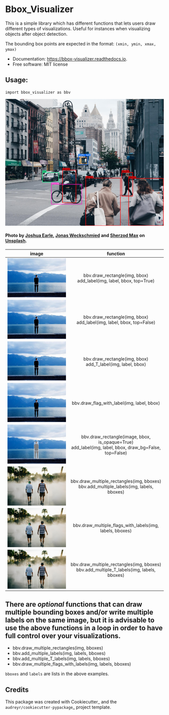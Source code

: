 # Bbox_Visualizer

This is a simple library which has different functions that lets users draw different types of visualizations. Useful for instances when visualizing objects after object detection.

The bounding box points are expected in the format: `(xmin, ymin, xmax, ymax)`

* Documentation: https://bbox-visualizer.readthedocs.io.
* Free software: MIT license


## Usage:
    
    import bbox_visualizer as bbv


![cover](images/cover.jpg)





#### Photo by [Joshua Earle](https://unsplash.com/@joshuaearle), [Jonas Weckschmied](https://unsplash.com/@jweckschmied) and [Sherzod Max](https://unsplash.com/@sherzodmax) on [Unsplash](https://unsplash.com).  

|                                                 **image**                                                  |                                                    **function**                                                    |
|:----------------------------------------------------------------------------------------------------------:|:------------------------------------------------------------------------------------------------------------------:|
|               ![bbox with label on top](images/bbox_top.jpg "Bouding box with label on top")               |                  bbv.draw_rectangle(img, bbox)<br>add_label(img, label, bbox, top=True)                  |
|             ![bbox with label inside](images/bbox_inside.jpg "Bouding box with label inside")              |                 bbv.draw_rectangle(img, bbox)<br>add_label(img, label, bbox, top=False)                  |
|                  ![bbox with T label](images/bbox_T.jpg "Bouding box with label inside")                   |                      bbv.draw_rectangle(img, bbox)<br>add_T_label(img, label, bbox)                      |
| ![label with flag](images/flag.jpg "Label that looks like a flag, pole originates from inside the object") |                                     bbv.draw_flag_with_label(img, label, bbox)                                     |
|      ![label with opaque overlay](images/overlay.jpg "Opaque bounding box with label inside the box")      | bbv.draw_rectangle(image, bbox, is_opaque=True)<br>add_label(img, label, bbox, draw_bg=False, top=False) |
|      ![multiple bbox](images/bbox_multiple.jpg "Multiple bounding boxes")      | bbv.draw_multiple_rectangles(img, bboxes)<br>bbv.add_multiple_labels(img, labels, bboxes) |
|      ![multiple flags](images/bbox_multiple_flags.jpg "Multiple flags")      | bbv.draw_multiple_flags_with_labels(img, labels, bboxes) |
|      ![multiple T bbox](images/bbox_multiple_T.jpg "Multiple bounding boxes with T labels")      | bbv.draw_multiple_rectangles(img, bboxes)<br>bbv.add_multiple_T_labels(img, labels, bboxes) |

## There are *optional* functions that can draw multiple bounding boxes and/or write multiple labels on the same image, but it is advisable to use the above functions in a loop in order to have full control over your visualizations.

* bbv.draw_multiple_rectangles(img, bboxes)
* bbv.add_multiple_labels(img, labels, bboxes)
* bbv.add_multiple_T_labels(img, labels, bboxes)
* bbv.draw_multiple_flags_with_labels(img, labels, bboxes)

`bboxes` and `labels` are lists in the above examples.


Credits
-------

This package was created with Cookiecutter_ and the `audreyr/cookiecutter-pypackage`_ project template.
